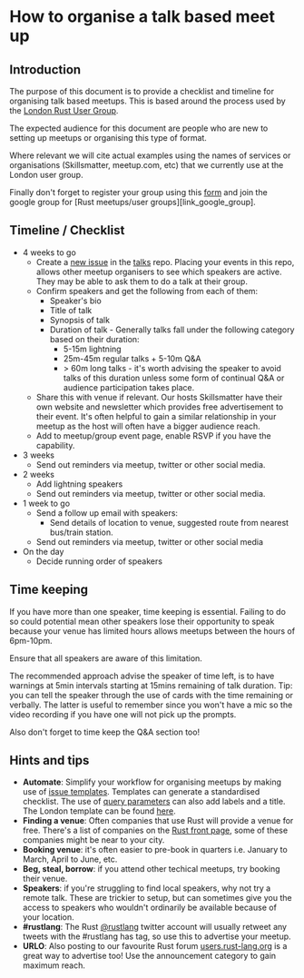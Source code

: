 # How to organise a talk based meet up

## Introduction

The purpose of this document is to provide a checklist and timeline for organising talk based meetups. This is based around the process used by the [London Rust User Group][link_lrug].

The expected audience for this document are people who are new to setting up meetups or organising this type of format.

Where relevant we will cite actual examples using the names of services or organisations (Skillsmatter, meetup.com, etc) that we currently use at the London user group.

Finally don't forget to register your group using this [form][link_signup_form] and join the google group for [Rust meetups/user groups][link_google_group].

## Timeline / Checklist

- 4 weeks to go
  - Create a [new issue][link_demo_issue] in the [talks][link_talks_repo] repo. Placing your events in this repo, allows other meetup organisers to see which speakers are active. They may be able to ask them to do a talk at their group.
  - Confirm speakers and get the following from each of them:
    - Speaker's bio
    - Title of talk
    - Synopsis of talk
    - Duration of talk - Generally talks fall under the following category based on their duration:
      - 5-15m lightning
      - 25m-45m regular talks + 5-10m Q&A
      - &gt; 60m long talks - it's worth advising the speaker to avoid talks of this duration unless some form of continual Q&A or audience participation takes place.
  - Share this with venue if relevant. Our hosts Skillsmatter have their own website and newsletter which provides free advertisement to their event. It's often helpful to gain a similar relationship in your meetup as the host will often have a bigger audience reach.
  - Add to meetup/group event page, enable RSVP if you have the capability.
- 3 weeks
  - Send out reminders via meetup, twitter or other social media.
- 2 weeks
  - Add lightning speakers
  - Send out reminders via meetup, twitter or other social media.
- 1 week to go
  - Send a follow up email with speakers:
    - Send details of location to venue, suggested route from nearest bus/train station.
  - Send out reminders via meetup, twitter or other social media
- On the day
  - Decide running order of speakers

## Time keeping

If you have more than one speaker, time keeping is essential. Failing to do so could potential mean other speakers lose their opportunity to speak because your venue has limited hours allows meetups between the hours of 6pm-10pm.

Ensure that all speakers are aware of this limitation.

The recommended approach advise the speaker of time left, is to have warnings at 5min intervals starting at 15mins remaining of talk duration. Tip: you can tell the speaker through the use of cards with the time remaining or verbally. The latter is useful to remember since you won't have a mic so the video recording if you have one will not pick up the prompts.

Also don't forget to time keep the Q&A section too!

## Hints and tips

- **Automate**: Simplify your workflow for organising meetups by making use of [issue templates][link_gh_templates]. Templates can generate a standardised checklist. The use of [query parameters][link_gh_query_params] can also add labels and a title. The London template can be found [here][link_lon_talks_template].
- **Finding a venue**: Often companies that use Rust will provide a venue for free. There's a list of companies on the [Rust front page][link_rust_friends], some of these companies might be near to your city.
- **Booking venue**: it's often easier to pre-book in quarters i.e. January to March, April to June, etc.
- **Beg, steal, borrow**: if you attend other techical meetups, try booking their venue.
- **Speakers**: if you're struggling to find local speakers, why not try a remote talk. These are trickier to setup, but can sometimes give you the access to speakers who wouldn't ordinarily be available because of your location.
- **#rustlang**: The Rust [@rustlang][link_rust_twitter] twitter account will usually retweet any tweets with the #rustlang has tag, so use this to advertise your meetup.
- **URLO**: Also posting to our favourite Rust forum [users.rust-lang.org][link_urlo] is a great way to advertise too! Use the announcement category to gain maximum reach.

[link_lrug]: https://www.meetup.com/Rust-London-User-Group/
[link_rust_twitter]: https://twitter.com/rustlang
[link_urlo]: http://users.rust-lang.org
[link_signup_form]: https://docs.google.com/forms/d/e/1FAIpQLSf52YXGhqBaHtCXtVna4iHYMK7IQaTqUW6V-ztsZC8C2TBInQ/viewform
[link_google_groupink]: https://groups.google.com/forum/#!forum/rust-meetup-organizers
[link_rust_friends]: https://www.rust-lang.org/en-US/friends.html
[link_talks_repo]: https://github.com/rust-community/talks
[link_demo_issue]: https://github.com/rust-community/talks/issues/new?template=london-talks.md&title=LDN+:+Month+Year&labels=LDN,help+wanted,request
[link_gh_templates]: https://help.github.com/articles/creating-an-issue-template-for-your-repository/
[link_gh_query_params]: https://help.github.com/articles/about-automation-for-issues-and-pull-requests-with-query-parameters/
[link_lon_talks_template]: https://github.com/rust-community/talks/blob/master/ISSUE_TEMPLATE/london-talks.md